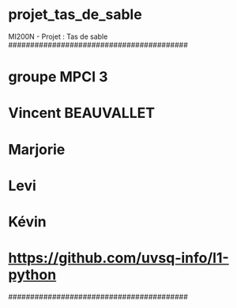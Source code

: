 # projet_tas_de_sable
MI200N - Projet : Tas de sable
#########################################
# groupe MPCI 3
# Vincent BEAUVALLET
# Marjorie
# Levi
# Kévin
# https://github.com/uvsq-info/l1-python
#########################################